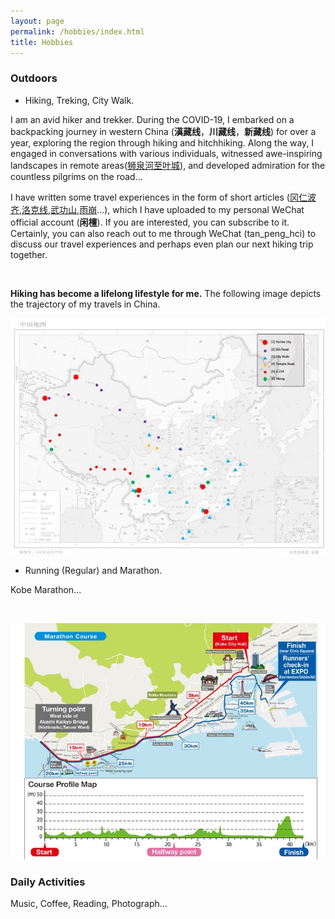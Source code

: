 ```yaml
---
layout: page
permalink: /hobbies/index.html
title: Hobbies
---
```


### Outdoors

- Hiking, Treking, City Walk.

I am an avid hiker and trekker. During the COVID-19, I embarked on a backpacking journey in western China (**滇藏线**，**川藏线**，**新藏线**) for over a year, exploring the region through hiking and hitchhiking. Along the way, I engaged in conversations with various individuals, witnessed awe-inspiring landscapes in remote areas([狮泉河至叶城](https://mp.weixin.qq.com/s/043b1nt5rkxwWDisE_zg8w)), and developed admiration for the countless pilgrims on the road... 

I have written some travel experiences in the form of short articles ([冈仁波齐](https://mp.weixin.qq.com/s/bs45aBxZkw4K1uY3S5z5sQ),[洛克线](https://mp.weixin.qq.com/s/fL2IaIrJf-3L_Fy4nJnz8A),[武功山](https://mp.weixin.qq.com/s/zDHZY76mN7i6p1i0e42uww),[雨崩](https://mp.weixin.qq.com/s/Df5suS7bnD8Gxb9KYJjNtw)...), which I have uploaded to my personal WeChat official account (**闲檀**). If you are interested, you can subscribe to it. Certainly, you can also reach out to me through WeChat (tan_peng_hci) to discuss our travel experiences and perhaps even plan our next hiking trip together.

<br>

**Hiking has become a lifelong lifestyle for me.** The following image depicts the trajectory of my travels in China.

<img src="/images/outdoors.jpg">

- Running (Regular) and Marathon.

Kobe Marathon...

<br>

<img src="/images/kobe.jpg"></p>

### Daily Activities

Music, Coffee, Reading, Photograph...